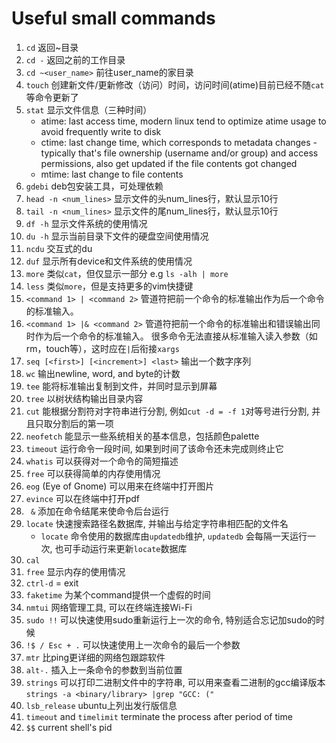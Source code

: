 # Useful small commands
1. `cd` 返回~目录
2. `cd -` 返回之前的工作目录
3. `cd ~<user_name>` 前往user_name的家目录
4. `touch` 创建新文件/更新修改（访问）时间，访问时间(atime)目前已经不随`cat`等命令更新了
5. `stat` 显示文件信息（三种时间）
    * atime: last access time, modern linux tend to optimize atime usage to avoid frequently write to disk
    * ctime: last change time, which corresponds to metadata changes - typically that's file ownership (username and/or group) and access permissions, 
      also get updated if the file contents got changed
    * mtime: last change to file contents
6. `gdebi` deb包安装工具，可处理依赖
7. `head -n <num_lines>` 显示文件的头num_lines行，默认显示10行
8. `tail -n <num_lines>` 显示文件的尾num_lines行，默认显示10行
9. `df -h` 显示文件系统的使用情况
10. `du -h` 显示当前目录下文件的硬盘空间使用情况
11. `ncdu` 交互式的du
12. `duf` 显示所有device和文件系统的使用情况
13. `more` 类似`cat`，但仅显示一部分 e.g `ls -alh | more`
14. `less` 类似`more`，但是支持更多的vim快捷键
15. `<command 1> | <command 2>` 管道符把前一个命令的标准输出作为后一个命令的标准输入。
16. `<command 1> |& <command 2>` 管道符把前一个命令的标准输出和错误输出同时作为后一个命令的标准输入。
    很多命令无法直接从标准输入读入参数（如rm，touch等），这时应在`|`后衔接`xargs`
17. `seq [<first>] [<increment>] <last>` 输出一个数字序列
18. `wc` 输出newline, word, and byte的计数
19. `tee` 能将标准输出复制到文件，并同时显示到屏幕
20. `tree` 以树状结构输出目录内容
21. `cut` 能根据分割符对字符串进行分割, 例如`cut -d = -f 1`对等号进行分割, 并且只取分割后的第一项
22. `neofetch` 能显示一些系统相关的基本信息，包括颜色palette
23. `timeout` 运行命令一段时间, 如果到时间了该命令还未完成则终止它
24. `whatis` 可以获得对一个命令的简短描述
25. `free` 可以获得简单的内存使用情况
26. `eog` (Eye of Gnome) 可以用来在终端中打开图片
27. `evince` 可以在终端中打开pdf
28. ` &` 添加在命令结尾来使命令后台运行
29. `locate` 快速搜索路径名数据库, 并输出与给定字符串相匹配的文件名
    - `locate` 命令使用的数据库由`updatedb`维护, `updatedb` 会每隔一天运行一次, 也可手动运行来更新`locate`数据库
30. `cal`
31. `free` 显示内存的使用情况
32. `ctrl-d` = exit
33. `faketime` 为某个command提供一个虚假的时间
34. `nmtui` 网络管理工具, 可以在终端连接Wi-Fi
35. `sudo !!` 可以快速使用sudo重新运行上一次的命令, 特别适合忘记加sudo的时候
36. `!$ / Esc + .` 可以快速使用上一次命令的最后一个参数
37. `mtr` 比ping更详细的网络包跟踪软件
38. `alt-.` 插入上一条命令的参数到当前位置
39. `strings` 可以打印二进制文件中的字符串, 可以用来查看二进制的gcc编译版本`strings -a <binary/library> |grep "GCC: ("`
40. `lsb_release` ubuntu上列出发行版信息
41. `timeout` and `timelimit` terminate the process after period of time
42. `$$` current shell's pid
